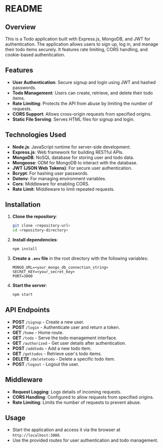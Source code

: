 

# README 

## Overview

This is a Todo application built with Express.js, MongoDB, and JWT for authentication. The application allows users to sign up, log in, and manage their todo items securely. It features rate limiting, CORS handling, and cookie-based authentication.

## Features

- **User Authentication**: Secure signup and login using JWT and hashed passwords.
- **Todo Management**: Users can create, retrieve, and delete their todo items.
- **Rate Limiting**: Protects the API from abuse by limiting the number of requests.
- **CORS Support**: Allows cross-origin requests from specified origins.
- **Static File Serving**: Serves HTML files for signup and login.

## Technologies Used

- **Node.js**: JavaScript runtime for server-side development.
- **Express.js**: Web framework for building RESTful APIs.
- **MongoDB**: NoSQL database for storing user and todo data.
- **Mongoose**: ODM for MongoDB to interact with the database.
- **JWT (JSON Web Tokens)**: For secure user authentication.
- **Bcrypt**: For hashing user passwords.
- **Dotenv**: For managing environment variables.
- **Cors**: Middleware for enabling CORS.
- **Rate Limit**: Middleware to limit repeated requests.

## Installation

1. **Clone the repository**:
   ```bash
   git clone <repository-url>
   cd <repository-directory>
   ```

2. **Install dependencies**:
   ```bash
   npm install
   ```

3. **Create a `.env` file** in the root directory with the following variables:
   ```plaintext
   MONGO_URL=<your_mongo_db_connection_string>
   SECRET_KEY=<your_secret_key>
   PORT=3000
   ```

4. **Start the server**:
   ```bash
   npm start
   ```

## API Endpoints

- **POST** `/signup` - Create a new user.
- **POST** `/login` - Authenticate user and return a token.
- **GET** `/home` - Home route.
- **GET** `/todo` - Serve the todo management interface.
- **GET** `/authorized` - Get user details after authentication.
- **POST** `/addtodo` - Add a new todo item.
- **GET** `/gettodos` - Retrieve user's todo items.
- **DELETE** `/deletetodo` - Delete a specific todo item.
- **POST** `/logout` - Logout the user.

## Middleware

- **Request Logging**: Logs details of incoming requests.
- **CORS Handling**: Configured to allow requests from specified origins.
- **Rate Limiting**: Limits the number of requests to prevent abuse.

## Usage

- Start the application and access it via the browser at `http://localhost:3000`.
- Use the provided routes for user authentication and todo management.
